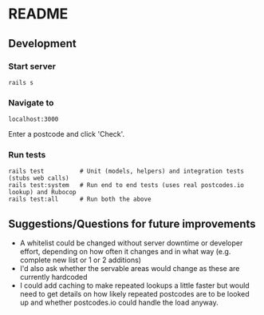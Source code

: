 # README

## Development

### Start server

    rails s

### Navigate to

    localhost:3000

Enter a postcode and click 'Check'.


### Run tests

    rails test          # Unit (models, helpers) and integration tests (stubs web calls)
    rails test:system   # Run end to end tests (uses real postcodes.io lookup) and Rubocop
    rails test:all      # Run both the above


## Suggestions/Questions for future improvements

- A whitelist could be changed without server downtime or developer effort,
  depending on how often it changes and in what way (e.g. complete new list or 1 or 2 additions)
- I'd also ask whether the servable areas would change as these are currently hardcoded
- I could add caching to make repeated lookups a little faster but would need to get details
  on how likely repeated postcodes are to be looked up and whether postcodes.io could handle
  the load anyway.
